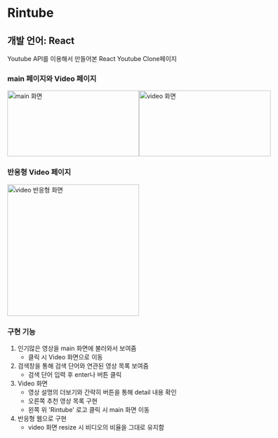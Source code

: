 # Rintube

## 개발 언어: React

Youtube API를 이용해서 만들어본 React Youtube Clone페이지
### main 페이지와 Video 페이지
<div style="display: flex; flex-direction: row;">
<img src="https://user-images.githubusercontent.com/62410160/179164939-670bda5c-e26c-4a20-a9d7-e1e9b65cef0a.png" alt="main 화면" width="300px" height="150px"/>
<img src="https://user-images.githubusercontent.com/62410160/179164989-079df3fe-f18e-49f2-8642-ed41de5a7984.png" alt="video 화면" width="300px" height="150px" />
</div>

### 반응형 Video 페이지
<img src="https://user-images.githubusercontent.com/62410160/179165052-86e74dcf-e2a0-49b7-98d5-b596d51a2faf.png" alt="video 반응형 화면" width="300px" />

### 구현 기능

1. 인기많은 영상을 main 화면에 불러와서 보여줌
   - 클릭 시 Video 화면으로 이동
2. 검색창을 통해 검색 단어와 연관된 영상 목록 보여줌
   - 검색 단어 입력 후 enter나 버튼 클릭
3. Video 화면
   - 영상 설명의 더보기와 간략히 버튼을 통해 detail 내용 확인
   - 오른쪽 추천 영상 목록 구현
   - 왼쪽 위 'Rintube' 로고 클릭 시 main 화면 이동
4. 반응형 웹으로 구현
   - video 화면 resize 시 비디오의 비율을 그대로 유지함
